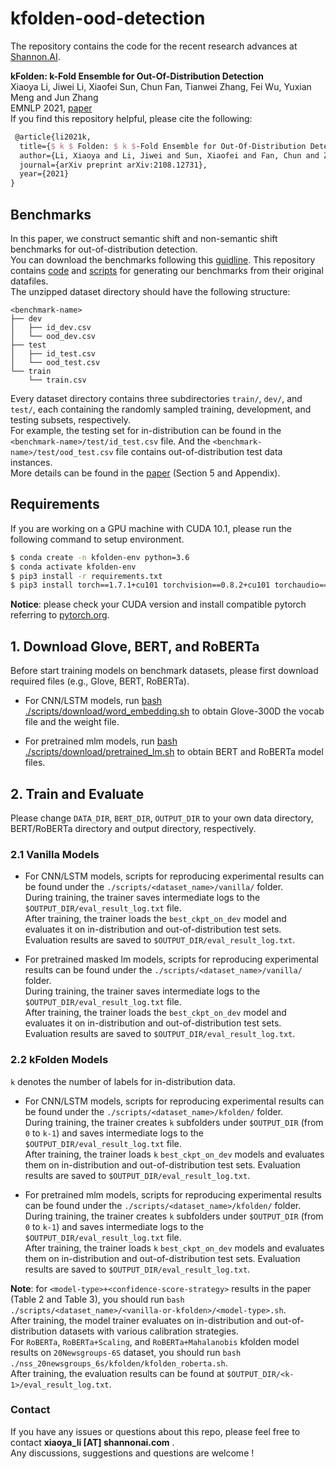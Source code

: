 # kfolden-ood-detection

The repository contains the code for the recent research advances at [Shannon.AI](http://www.shannonai.com). 

**kFolden: k-Fold Ensemble for Out-Of-Distribution Detection** <br>
Xiaoya Li, Jiwei Li, Xiaofei Sun, Chun Fan, Tianwei Zhang, Fei Wu, Yuxian Meng and Jun Zhang<br>
EMNLP 2021, [paper](https://arxiv.org/pdf/2108.12731)<br>
If you find this repository helpful, please cite the following:
```tex 
 @article{li2021k,
  title={$ k $ Folden: $ k $-Fold Ensemble for Out-Of-Distribution Detection},
  author={Li, Xiaoya and Li, Jiwei and Sun, Xiaofei and Fan, Chun and Zhang, Tianwei and Wu, Fei and Meng, Yuxian and Zhang, Jun},
  journal={arXiv preprint arXiv:2108.12731},
  year={2021}
}
```

## Benchmarks 

In this paper, we construct semantic shift and non-semantic shift benchmarks for out-of-distribution detection. <br>
You can download the benchmarks following this [guidline](./data/README.md). 
This repository contains [code](./data/preprocess) and [scripts](./scripts/data_preprocess) for generating our benchmarks from their original datafiles.   <br>
The unzipped dataset directory should have the following structure: <br>

```text
<benchmark-name>
├── dev
│   ├── id_dev.csv
│   └── ood_dev.csv
├── test
│   ├── id_test.csv
│   └── ood_test.csv
└── train
    └── train.csv
```

Every dataset directory contains three subdirectories `train/`, `dev/`, and `test/`, each containing the randomly sampled training, development, and testing subsets, respectively. <br>
For example, the testing set for in-distribution can be found in the `<benchmark-name>/test/id_test.csv` file. 
And the `<benchmark-name>/test/ood_test.csv` file contains out-of-distribution test data instances. <br>
More details can be found in the [paper](https://arxiv.org/pdf/2108.12731.pdf) (Section 5 and Appendix). 


## Requirements

If you are working on a GPU machine with CUDA 10.1, please run the following command to setup environment. <br> 

```bash 
$ conda create -n kfolden-env python=3.6
$ conda activate kfolden-env
$ pip3 install -r requirements.txt 
$ pip3 install torch==1.7.1+cu101 torchvision==0.8.2+cu101 torchaudio==0.7.2 -f https://download.pytorch.org/whl/torch_stable.html
``` 

**Notice**: please check your CUDA version and install compatible pytorch referring to [pytorch.org](https://pytorch.org/).  


## 1. Download Glove, BERT, and RoBERTa 

Before start training models on benchmark datasets, please first download required files (e.g., Glove, BERT, RoBERTa).  

- For CNN/LSTM models, run [bash ./scripts/download/word_embedding.sh](./scripts/download/word_embedding.sh) to obtain Glove-300D the vocab file and the weight file. <br>

- For pretrained mlm models, run [bash ./scripts/download/pretrained_lm.sh](./scripts/download/pretrained_lm.sh) 
to obtain BERT and RoBERTa model files.

## 2. Train and Evaluate 

Please change `DATA_DIR`, `BERT_DIR`, `OUTPUT_DIR` to your own data directory, BERT/RoBERTa directory and output directory, respectively.  <br> 

### 2.1 Vanilla Models 

- For CNN/LSTM models, scripts for reproducing experimental results can be found under the `./scripts/<dataset_name>/vanilla/` folder. <br>
During training, the trainer saves intermediate logs to the `$OUTPUT_DIR/eval_result_log.txt` file. <br>
After training, the trainer loads the `best_ckpt_on_dev` model and evaluates it on in-distribution and out-of-distribution test sets. 
Evaluation results are saved to `$OUTPUT_DIR/eval_result_log.txt`. 

- For pretrained masked lm models, scripts for reproducing experimental results can be found under the `./scripts/<dataset_name>/vanilla/` folder. <br>
During training, the trainer saves intermediate logs to the `$OUTPUT_DIR/eval_result_log.txt` file. <br>
After training, the trainer loads the `best_ckpt_on_dev` model and evaluates it on in-distribution and out-of-distribution test sets. 
Evaluation results are saved to `$OUTPUT_DIR/eval_result_log.txt`. 

### 2.2 kFolden Models 

`k` denotes the number of labels for in-distribution data. 

- For CNN/LSTM models, scripts for reproducing experimental results can be found under the `./scripts/<dataset_name>/kfolden/` folder. <br>
During training, the trainer creates `k` subfolders under `$OUTPUT_DIR` (from `0` to `k-1`) and saves intermediate logs to the `$OUTPUT_DIR/eval_result_log.txt` file. <br> 
After training, the trainer loads `k` `best_ckpt_on_dev` models and evaluates them on in-distribution and out-of-distribution test sets. 
Evaluation results are saved to `$OUTPUT_DIR/eval_result_log.txt`. 

- For pretrained mlm models, scripts for reproducing experimental results can be found under the `./scripts/<dataset_name>/kfolden/` folder. <br>
During training, the trainer creates `k` subfolders under `$OUTPUT_DIR` (from `0` to `k-1`) and saves intermediate logs to the `$OUTPUT_DIR/eval_result_log.txt` file. <br> 
After training, the trainer loads `k` `best_ckpt_on_dev` models and evaluates them on in-distribution and out-of-distribution test sets. 
Evaluation results are saved to `$OUTPUT_DIR/eval_result_log.txt`. 

**Note**: for `<model-type>+<confidence-score-strategy>` results in the paper (Table 2 and Table 3), you should run `bash ./scripts/<dataset_name>/<vanilla-or-kfolden>/<model-type>.sh`. <br>
After training, the model trainer evaluates on in-distribution and out-of-distribution datasets with various calibration strategies. <br>
For `RoBERTa`, `RoBERTa+Scaling`, and `RoBERTa+Mahalanobis` kfolden model results on `20Newsgroups-6S` dataset, 
you should run `bash ./nss_20newsgroups_6s/kfolden/kfolden_roberta.sh`. <br> After training, the evaluation results can be found at `$OUTPUT_DIR/<k-1>/eval_result_log.txt`. <br>

### Contact 

If you have any issues or questions about this repo, please feel free to contact **xiaoya_li [AT] shannonai.com** .<br>
Any discussions, suggestions and questions are welcome !
